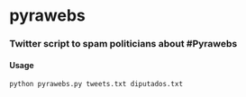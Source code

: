 # pyrawebs
### Twitter script to spam politicians about #Pyrawebs

#### Usage

`python pyrawebs.py tweets.txt diputados.txt`
